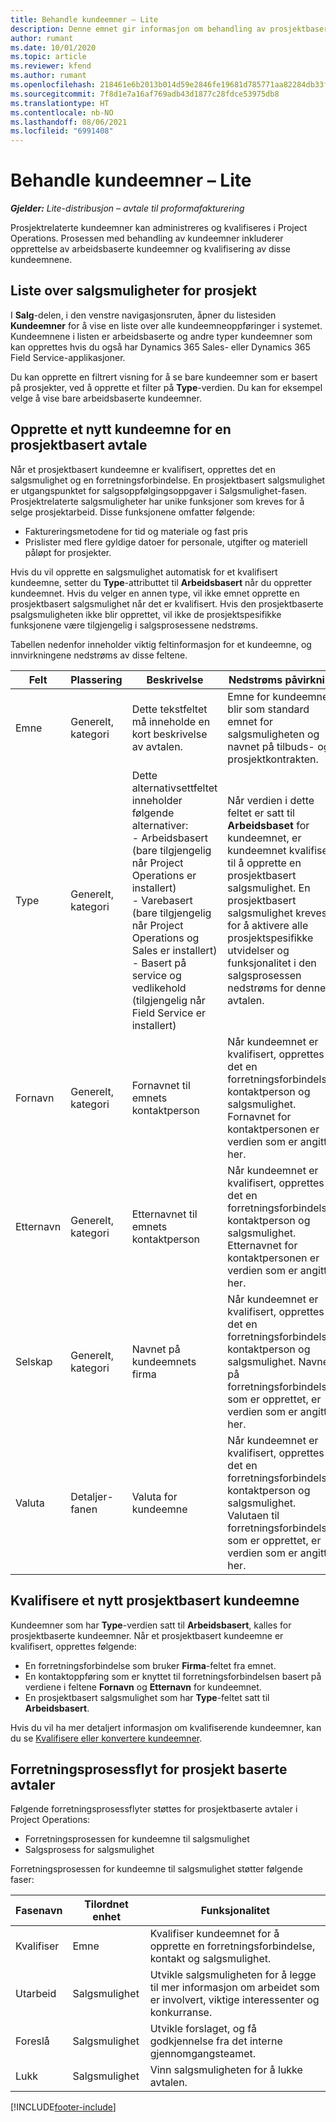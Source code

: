 ```yaml
---
title: Behandle kundeemner – Lite
description: Denne emnet gir informasjon om behandling av prosjektbaserte kundeemner (Pro).
author: rumant
ms.date: 10/01/2020
ms.topic: article
ms.reviewer: kfend
ms.author: rumant
ms.openlocfilehash: 218461e6b2013b014d59e2846fe19681d785771aa82284db33ff18c8b6b83946
ms.sourcegitcommit: 7f8d1e7a16af769adb43d1877c28fdce53975db8
ms.translationtype: HT
ms.contentlocale: nb-NO
ms.lasthandoff: 08/06/2021
ms.locfileid: "6991408"
---
```

# <a name="manage-leads---lite"></a>Behandle kundeemner – Lite

_**Gjelder:** Lite-distribusjon – avtale til proformafakturering_

Prosjektrelaterte kundeemner kan administreres og kvalifiseres i Project Operations. Prosessen med behandling av kundeemner inkluderer opprettelse av arbeidsbaserte kundeemner og kvalifisering av disse kundeemnene. 

## <a name="list-of-project-sales-leads"></a>Liste over salgsmuligheter for prosjekt

I **Salg**-delen, i den venstre navigasjonsruten, åpner du listesiden **Kundeemner** for å vise en liste over alle kundeemneoppføringer i systemet. Kundeemnene i listen er arbeidsbaserte og andre typer kundeemner som kan opprettes hvis du også har Dynamics 365 Sales- eller Dynamics 365 Field Service-applikasjoner.

Du kan opprette en filtrert visning for å se bare kundeemner som er basert på prosjekter, ved å opprette et filter på **Type**-verdien. Du kan for eksempel velge å vise bare arbeidsbaserte kundeemner.

## <a name="creating-a-new-lead-for-a-project-based-deal"></a>Opprette et nytt kundeemne for en prosjektbasert avtale

Når et prosjektbasert kundeemne er kvalifisert, opprettes det en salgsmulighet og en forretningsforbindelse. En prosjektbasert salgsmulighet er utgangspunktet for salgsoppfølgingsoppgaver i Salgsmulighet-fasen. Prosjektrelaterte salgsmuligheter har unike funksjoner som kreves for å selge prosjektarbeid. Disse funksjonene omfatter følgende:

- Faktureringsmetodene for tid og materiale og fast pris
- Prislister med flere gyldige datoer for personale, utgifter og materiell påløpt for prosjekter.

Hvis du vil opprette en salgsmulighet automatisk for et kvalifisert kundeemne, setter du **Type**-attributtet til **Arbeidsbasert** når du oppretter kundeemnet. Hvis du velger en annen type, vil ikke emnet opprette en prosjektbasert salgsmulighet når det er kvalifisert. Hvis den prosjektbaserte psalgsmuligheten ikke blir opprettet, vil ikke de prosjektspesifikke funksjonene være tilgjengelig i salgsprosessene nedstrøms.

Tabellen nedenfor inneholder viktig feltinformasjon for et kundeemne, og innvirkningene nedstrøms av disse feltene.

| **Felt** | **Plassering** | **Beskrivelse** | **Nedstrøms påvirkning** |
| --- | --- | --- | --- |
| Emne | Generelt, kategori | Dette tekstfeltet må inneholde en kort beskrivelse av avtalen. | Emne for kundeemnet blir som standard emnet for salgsmuligheten og navnet på tilbuds- og prosjektkontrakten. |
| Type | Generelt, kategori | Dette alternativsettfeltet inneholder følgende alternativer:</br>- Arbeidsbasert (bare tilgjengelig når Project Operations er installert)</br>- Varebasert (bare tilgjengelig når Project Operations og Sales er installert)</br>- Basert på service og vedlikehold (tilgjengelig når Field Service er installert) | Når verdien i dette feltet er satt til **Arbeidsbaset** for kundeemnet, er kundeemnet kvalifisert til å opprette en prosjektbasert salgsmulighet. En prosjektbasert salgsmulighet kreves for å aktivere alle prosjektspesifikke utvidelser og funksjonalitet i den salgsprosessen nedstrøms for denne avtalen. |
| Fornavn | Generelt, kategori | Fornavnet til emnets kontaktperson | Når kundeemnet er kvalifisert, opprettes det en forretningsforbindelse, kontaktperson og salgsmulighet. Fornavnet for kontaktpersonen er verdien som er angitt her. |
| Etternavn | Generelt, kategori | Etternavnet til emnets kontaktperson | Når kundeemnet er kvalifisert, opprettes det en forretningsforbindelse, kontaktperson og salgsmulighet. Etternavnet for kontaktpersonen er verdien som er angitt her. |
| Selskap | Generelt, kategori | Navnet på kundeemnets firma | Når kundeemnet er kvalifisert, opprettes det en forretningsforbindelse, kontaktperson og salgsmulighet. Navnet på forretningsforbindelsen som er opprettet, er verdien som er angitt her. |
| Valuta | Detaljer-fanen | Valuta for kundeemne | Når kundeemnet er kvalifisert, opprettes det en forretningsforbindelse, kontaktperson og salgsmulighet. Valutaen til forretningsforbindelsen som er opprettet, er verdien som er angitt her. |

## <a name="qualify-a-new-project-based-lead"></a>Kvalifisere et nytt prosjektbasert kundeemne

Kundeemner som har **Type**-verdien satt til **Arbeidsbasert**, kalles for prosjektbaserte kundeemner. Når et prosjektbasert kundeemne er kvalifisert, opprettes følgende:

- En forretningsforbindelse som bruker **Firma**-feltet fra emnet.
- En kontaktoppføring som er knyttet til forretningsforbindelsen basert på verdiene i feltene **Fornavn** og **Etternavn** for kundeemnet.
- En prosjektbasert salgsmulighet som har **Type**-feltet satt til **Arbeidsbasert**.

Hvis du vil ha mer detaljert informasjon om kvalifiserende kundeemner, kan du se [Kvalifisere eller konvertere kundeemner](/dynamics365/sales-enterprise/qualify-lead-convert-opportunity-sales).

## <a name="business-process-flow-for-project-based-deals"></a>Forretningsprosessflyt for prosjekt baserte avtaler

Følgende forretningsprosessflyter støttes for prosjektbaserte avtaler i Project Operations:

- Forretningsprosessen for kundeemne til salgsmulighet
- Salgsprosess for salgsmulighet

Forretningsprosessen for kundeemne til salgsmulighet støtter følgende faser:

| Fasenavn | Tilordnet enhet | Funksjonalitet |
| --- | --- | --- |
| Kvalifiser | Emne | Kvalifiser kundeemnet for å opprette en forretningsforbindelse, kontakt og salgsmulighet. |
| Utarbeid | Salgsmulighet | Utvikle salgsmuligheten for å legge til mer informasjon om arbeidet som er involvert, viktige interessenter og konkurranse. |
| Foreslå | Salgsmulighet | Utvikle forslaget, og få godkjennelse fra det interne gjennomgangsteamet. |
| Lukk | Salgsmulighet | Vinn salgsmuligheten for å lukke avtalen. |


[!INCLUDE[footer-include](../../includes/footer-banner.md)]